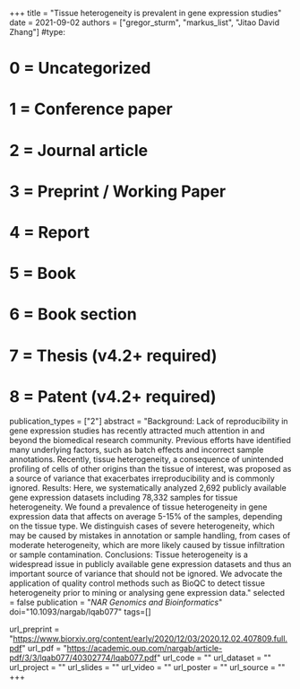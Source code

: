+++
title = "Tissue heterogeneity is prevalent in gene expression studies"
date = 2021-09-02
authors = ["gregor_sturm", "markus_list", "Jitao David Zhang"]
#type:
#    0 = Uncategorized
#    1 = Conference paper
#    2 = Journal article
#    3 = Preprint / Working Paper
#    4 = Report
#    5 = Book
#    6 = Book section
#    7 = Thesis (v4.2+ required)
#    8 = Patent (v4.2+ required)
publication_types = ["2"]
abstract = "Background: Lack of reproducibility in gene expression studies has recently attracted much attention in and beyond the biomedical research community. Previous efforts have identified many underlying factors, such as batch effects and incorrect sample annotations. Recently, tissue heterogeneity, a consequence of unintended profiling of cells of other origins than the tissue of interest, was proposed as a source of variance that exacerbates irreproducibility and is commonly ignored. Results: Here, we systematically analyzed 2,692 publicly available gene expression datasets including 78,332 samples for tissue heterogeneity. We found a prevalence of tissue heterogeneity in gene expression data that affects on average 5-15% of the samples, depending on the tissue type. We distinguish cases of severe heterogeneity, which may be caused by mistakes in annotation or sample handling, from cases of moderate heterogeneity, which are more likely caused by tissue infiltration or sample contamination. Conclusions: Tissue heterogeneity is a widespread issue in publicly available gene expression datasets and thus an important source of variance that should not be ignored. We advocate the application of quality control methods such as BioQC to detect tissue heterogeneity prior to mining or analysing gene expression data."
selected = false
publication = "*NAR Genomics and Bioinformatics*"
doi="10.1093/nargab/lqab077"
tags=[]

url_preprint = "https://www.biorxiv.org/content/early/2020/12/03/2020.12.02.407809.full.pdf"
url_pdf = "https://academic.oup.com/nargab/article-pdf/3/3/lqab077/40302774/lqab077.pdf"
url_code = ""
url_dataset = ""
url_project = ""
url_slides = ""
url_video = ""
url_poster = ""
url_source = ""
+++

